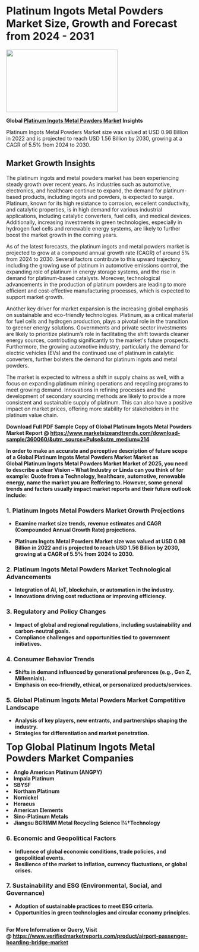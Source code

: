<H1>Platinum Ingots Metal Powders Market Size, Growth and Forecast from 2024 - 2031</H1><img class="aligncenter size-medium wp-image-584254" src="https://thirdeyenews.in/wp-content/uploads/2024/09/Global-Market-Research-300x168.jpeg" alt="" width="300" height="168" /><p><strong>Global&nbsp;<a href="https://www.marketsizeandtrends.com/download-sample/360060/&amp;utm_source=Pulse&amp;utm_medium=214">Platinum Ingots Metal Powders Market</a> Insights</strong></p><p>Platinum Ingots Metal Powders Market size was valued at USD 0.98 Billion in 2022 and is projected to reach USD 1.56 Billion by 2030, growing at a CAGR of 5.5% from 2024 to 2030.</p><p><h2>Market Growth Insights</h2> <p>The platinum ingots and metal powders market has been experiencing steady growth over recent years. As industries such as automotive, electronics, and healthcare continue to expand, the demand for platinum-based products, including ingots and powders, is expected to surge. Platinum, known for its high resistance to corrosion, excellent conductivity, and catalytic properties, is in high demand for various industrial applications, including catalytic converters, fuel cells, and medical devices. Additionally, increasing investments in green technologies, especially in hydrogen fuel cells and renewable energy systems, are likely to further boost the market growth in the coming years.</p> <p><strong></strong></p> <p>As of the latest forecasts, the platinum ingots and metal powders market is projected to grow at a compound annual growth rate (CAGR) of around 5% from 2024 to 2030. Several factors contribute to this upward trajectory, including the growing use of platinum in automotive emissions control, the expanding role of platinum in energy storage systems, and the rise in demand for platinum-based catalysts. Moreover, technological advancements in the production of platinum powders are leading to more efficient and cost-effective manufacturing processes, which is expected to support market growth.</p> <p>Another key driver for market expansion is the increasing global emphasis on sustainable and eco-friendly technologies. Platinum, as a critical material for fuel cells and hydrogen production, plays a pivotal role in the transition to greener energy solutions. Governments and private sector investments are likely to prioritize platinum’s role in facilitating the shift towards cleaner energy sources, contributing significantly to the market's future prospects. Furthermore, the growing automotive industry, particularly the demand for electric vehicles (EVs) and the continued use of platinum in catalytic converters, further bolsters the demand for platinum ingots and metal powders.</p> <p>The market is expected to witness a shift in supply chains as well, with a focus on expanding platinum mining operations and recycling programs to meet growing demand. Innovations in refining processes and the development of secondary sourcing methods are likely to provide a more consistent and sustainable supply of platinum. This can also have a positive impact on market prices, offering more stability for stakeholders in the platinum value chain.</p> <p><strong></p><p><span class=""><strong>Download Full PDF Sample Copy of Global Platinum Ingots Metal Powders Market Report</strong> @ <a href="https://www.marketsizeandtrends.com/download-sample/360060/&amp;utm_source=Pulse&amp;utm_medium=214" target="_blank">https://www.marketsizeandtrends.com/download-sample/360060/&amp;utm_source=Pulse&amp;utm_medium=214</a></span></p><p>In order to make an accurate and perceptive description of future scope of a Global&nbsp;Platinum Ingots Metal Powders Market Market as Global&nbsp;Platinum Ingots Metal Powders Market Market of 2025, you need to describe a clear Vision &ndash; What Industry or Linda can you think of for example: Quote from a Technology, healthcare, automotive, renewable energy, name the market you are Reffering to. However, some general trends and factors usually impact market reports and their future outlook include:</p><h3>1.&nbsp;<strong>Platinum Ingots Metal Powders Market Growth Projections</strong></h3><ul><li>Examine market size trends, revenue estimates and CAGR (Compounded Annual Growth Rate) projections.</li><li><p>Platinum Ingots Metal Powders Market size was valued at USD 0.98 Billion in 2022 and is projected to reach USD 1.56 Billion by 2030, growing at a CAGR of 5.5% from 2024 to 2030.</p></li></ul><h3>2.&nbsp;<strong>Platinum Ingots Metal Powders Market Technological Advancements</strong></h3><ul><li>Integration of AI, IoT, blockchain, or automation in the industry.</li><li>Innovations driving cost reductions or improving efficiency.</li></ul><h3>3.&nbsp;<strong>Regulatory and Policy Changes</strong></h3><ul><li>Impact of global and regional regulations, including sustainability and carbon-neutral goals.</li><li>Compliance challenges and opportunities tied to government initiatives.</li></ul><h3>4.&nbsp;<strong>Consumer Behavior Trends</strong></h3><ul><li>Shifts in demand influenced by generational preferences (e.g., Gen Z, Millennials).</li><li>Emphasis on eco-friendly, ethical, or personalized products/services.</li></ul><h3>5.&nbsp;<strong>Global Platinum Ingots Metal Powders Market Competitive Landscape</strong></h3><ul><li>Analysis of key players, new entrants, and partnerships shaping the industry.</li><li>Strategies for differentiation and market penetration.</li></ul><p data-pm-slice="1 1 []"><span style="color: inherit; font-family: inherit; font-size: 25px;">Top Global Platinum Ingots Metal Powders Market Companies</span></p><div class="" data-test-id=""><p><li>Anglo American Platinum (ANGPY)</li><li> Impala Platinum</li><li> SBYSF</li><li> Northam Platinum</li><li> Nornickel</li><li> Heraeus</li><li> American Elements</li><li> Sino-Platinum Metals</li><li> Jiangsu BGRIMM Metal Recycling Science ï¼†Technology</li></p></div><h3>6.&nbsp;<strong>Economic and Geopolitical Factors</strong></h3><ul><li>Influence of global economic conditions, trade policies, and geopolitical events.</li><li>Resilience of the market to inflation, currency fluctuations, or global crises.</li></ul><h3>7.&nbsp;<strong>Sustainability and ESG (Environmental, Social, and Governance)</strong></h3><ul><li>Adoption of sustainable practices to meet ESG criteria.</li><li>Opportunities in green technologies and circular economy principles.</li></ul><h2><strong style="font-size: 14px;">For More Information or Query, Visit @&nbsp;</strong><a style="background-color: #ffffff; font-size: 14px;" href="https://www.marketsizeandtrends.com/report/platinum-ingots-metal-powders-market/" target="_blank">https://www.verifiedmarketreports.com/product/airport-passenger-boarding-bridge-market</a></h2>
